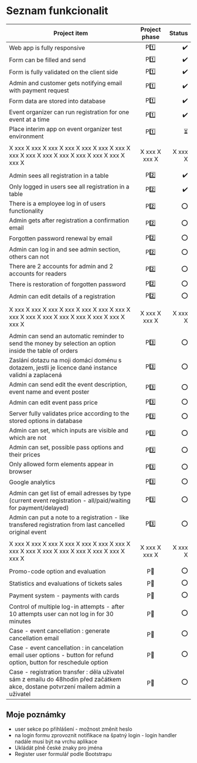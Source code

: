 # Seznam funkcionalit

| Project item                                                                                                                       | Project phase |                   Status |
| ---------------------------------------------------------------------------------------------------------------------------------- | :-----------: | -----------------------: |
| Web app is fully responsive                                                                                                        |    P:one:     |       :heavy_check_mark: |
| Form can be filled and send                                                                                                        |    P:one:     |       :heavy_check_mark: |
| Form is fully validated on the client side                                                                                         |    P:one:     |       :heavy_check_mark: |
| Admin and customer gets notifying email with payment request                                                                       |    P:one:     |       :heavy_check_mark: |
| Form data are stored into database                                                                                                 |    P:one:     |       :heavy_check_mark: |
| Event organizer can run registration for one event at a time                                                                       |    P:one:     |       :heavy_check_mark: |
| Place interim app on event organizer test environment                                                                              |    P:one:     | :hourglass_flowing_sand: |
|                                                                                                                                    |               |                          |
| X xxx X xxx X xxx X xxx X xxx X xxx X xxx X xxx X xxx X xxx X xxx X xxx X xxx X xxx X xxx X                                        | X xxx X xxx X |                  X xxx X |
|                                                                                                                                    |               |                          |
| Admin sees all registration in a table                                                                                             |    P:two:     |       :heavy_check_mark: |
| Only logged in users see all registration in a table                                                                               |    P:two:     |       :heavy_check_mark: |
| There is a employee log in of users functionality                                                                                  |    P:two:     |                      :o: |
| Admin gets after registration a confirmation email                                                                                 |    P:two:     |                      :o: |
| Forgotten password renewal by email                                                                                                |    P:two:     |                      :o: |
| Admin can log in and see admin section, others can not                                                                             |    P:two:     |                      :o: |
| There are 2 accounts for admin and 2 accounts for readers                                                                          |    P:two:     |                      :o: |
| There is restoration of forgotten password                                                                                         |    P:two:     |                      :o: |
| Admin can edit details of a registration                                                                                           |    P:two:     |                      :o: |
|                                                                                                                                    |               |                          |
| X xxx X xxx X xxx X xxx X xxx X xxx X xxx X xxx X xxx X xxx X xxx X xxx X xxx X xxx X xxx X                                        | X xxx X xxx X |                  X xxx X |
|                                                                                                                                    |               |                          |
| Admin can send an automatic reminder to send the money by selection an option inside the table of orders                           |   P:three:    |                      :o: |
| Zaslání dotazu na moji domácí doménu s dotazem, jestli je licence dané instance validní a zaplacená                                |   P:three:    |                      :o: |
| Admin can send edit the event description, event name and event poster                                                             |   P:three:    |                      :o: |
| Admin can edit event pass price                                                                                                    |   P:three:    |                      :o: |
| Server fully validates price according to the stored options in database                                                           |   P:three:    |                      :o: |
| Admin can set, which inputs are visible and which are not                                                                          |   P:three:    |                      :o: |
| Admin can set, possible pass options and their prices                                                                              |   P:three:    |                      :o: |
| Only allowed form elements appear in browser                                                                                       |   P:three:    |                      :o: |
| Google analytics                                                                                                                   |   P:three:    |                      :o: |
| Admin can get list of email adresses by type (current event registration - all/paid/waiting for payment/delayed)                   |   P:three:    |                      :o: |
| Admin can put a note to a registration - like transfered registration from last cancelled original event                           |   P:three:    |                      :o: |
|                                                                                                                                    |               |                          |
| X xxx X xxx X xxx X xxx X xxx X xxx X xxx X xxx X xxx X xxx X xxx X xxx X xxx X xxx X xxx X                                        | X xxx X xxx X |                  X xxx X |
|                                                                                                                                    |               |                          |
| Promo-code option and evaluation                                                                                                   |   P:muscle:   |                      :o: |
| Statistics and evaluations of tickets sales                                                                                        |   P:muscle:   |                      :o: |
| Payment system - payments with cards                                                                                               |   P:muscle:   |                      :o: |
| Control of multiple log-in attempts - after 10 attempts user can not log in for 30 minutes                                         |   P:muscle:   |                      :o: |
| Case - event cancellation : generate cancellation email                                                                            |   P:muscle:   |                      :o: |
| Case - event cancellation : in cancelation email user options - button for refund option, button for reschedule option             |   P:muscle:   |                      :o: |
| Case - registration transfer : děla uživatel sám z emailu do 48hodin před začátkem akce, dostane potvrzení mailem admin a uživatel |   P:muscle:   |                      :o: |

## Moje poznámky

- user sekce po přihlášení - možnost změnit heslo
- na login formu zprovoznit notifikace na špatný login - login handler nadále musí být na vrchu aplikace
- Ukládát plně české znaky pro jména
- Register user formulář podle Bootstrapu
